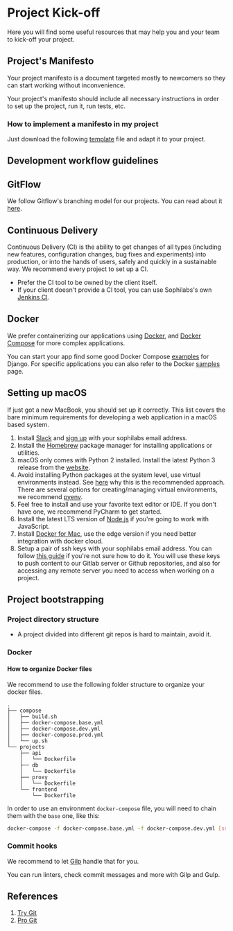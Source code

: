 # Project Kick-off

Here you will find some useful resources that may help you and your team to
kick-off your project.

## Project's Manifesto

Your project manifesto is a document targeted mostly to newcomers
so they can start working without inconvenience.

Your project's manifesto should include all necessary instructions in order to
set up the project, run it, run tests, etc.

### How to implement a manifesto in my project

Just download the following [template](./manifesto/TEMPLATE.md) file and adapt it to your project.

## Development workflow guidelines

## GitFlow

We follow Gitflow's branching model for our projects. You can read about
it [here](http://nvie.com/posts/a-successful-git-branching-model/).

## Continuous Delivery

Continuous Delivery (CI) is the ability to get changes of all types (including
new features, configuration changes, bug fixes and experiments) into production,
or into the hands of users, safely and quickly in a sustainable way. We
recommend every project to set up a CI.

-   Prefer the CI tool to be owned by the client itself.
-   If your client doesn't provide a CI tool, you can use Sophilabs's own
    [Jenkins CI](https://ci.sophilabs.io/).

## Docker

We prefer containerizing our applications using
[Docker](https://www.docker.com/), and
[Docker Compose](https://docs.docker.com/compose/) for more complex
applications.

You can start your app find some good Docker Compose
[examples](https://docs.docker.com/compose/samples-for-compose/) for Django.
For specific applications you can also refer to the Docker
[samples](https://docs.docker.com/samples/) page.

## Setting up macOS

If just got a new MacBook, you should set up it correctly. This
list covers the bare minimum requirements for developing a web
application in a macOS based system.

1.  Install [Slack](https://slack.com/downloads/osx) and [sign
    up](https://sophilabs.slack.com/) with your sophilabs email address.
2.  Install the [Homebrew](https://brew.sh/) package manager for
    installing applications or utilities.
3.  macOS only comes with Python 2 installed. Install the latest Python
    3 release from the
    [website](https://www.python.org/downloads/mac-osx/).
4.  Avoid installing Python packages at the system level, use virtual
    environments instead. See
    [here](https://docs.python.org/3/tutorial/venv.html#introduction)
    why this is the recommended approach. There are several options for
    creating/managing virtual environments, we recommend
    [pyenv](https://github.com/pyenv/pyenv).
5.  Feel free to install and use your favorite text editor or IDE. If
    you don't have one, we recommend PyCharm to get started.
6.  Install the latest LTS version of [Node.js](https://nodejs.org/en/)
    if you're going to work with JavaScript.
7.  Install [Docker for
    Mac](https://docs.docker.com/docker-for-mac/install), use the edge
    version if you need better integration with docker cloud.
8.  Setup a pair of ssh keys with your sophilabs email address. You can
    follow [this
    guide](https://help.github.com/articles/connecting-to-github-with-ssh/)
    if you're not sure how to do it. You will use these keys to push
    content to our Gitlab server or Github repositories, and also for
    accessing any remote server you need to access when working on a
    project.

## Project bootstrapping

### Project directory structure

-   A project divided into different git repos is hard to maintain,
    avoid it.

### Docker

#### How to organize Docker files

We recommend to use the following folder structure to organize your docker files.

```text
.
├── compose
│   ├── build.sh
│   ├── docker-compose.base.yml
│   ├── docker-compose.dev.yml
│   ├── docker-compose.prod.yml
│   └── up.sh
└── projects
    ├── api
    │   └── Dockerfile
    ├── db
    │   └── Dockerfile
    ├── proxy
    │   └── Dockerfile
    └── frontend
        └── Dockerfile
```

In order to use an environment `docker-compose` file,
you will need to chain them with the `base` one, like this:

```bash
docker-compose -f docker-compose.base.yml -f docker-compose.dev.yml [subcommand] <args>
```

### Commit hooks

We recommend to let [Gilp](https://github.com/sophilabs/gilp) handle that for you.

You can run linters, check commit messages and more with Gilp and Gulp.

## References

1.  [Try Git](https://try.github.io/)
2.  [Pro Git](https://git-scm.com/book/)
